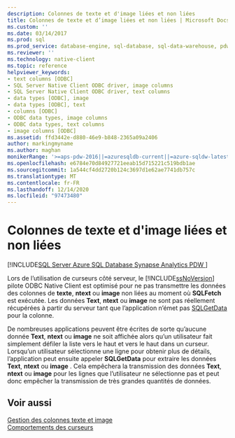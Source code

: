 ```yaml
---
description: Colonnes de texte et d'image liées et non liées
title: Colonnes de texte et d’image liées et non liées | Microsoft Docs
ms.custom: ''
ms.date: 03/14/2017
ms.prod: sql
ms.prod_service: database-engine, sql-database, sql-data-warehouse, pdw
ms.reviewer: ''
ms.technology: native-client
ms.topic: reference
helpviewer_keywords:
- text columns [ODBC]
- SQL Server Native Client ODBC driver, image columns
- SQL Server Native Client ODBC driver, text columns
- data types [ODBC], image
- data types [ODBC], text
- columns [ODBC]
- ODBC data types, image columns
- ODBC data types, text columns
- image columns [ODBC]
ms.assetid: ffd3442e-d880-46e9-b848-2365a09a2406
author: markingmyname
ms.author: maghan
monikerRange: '>=aps-pdw-2016||=azuresqldb-current||=azure-sqldw-latest||>=sql-server-2016||>=sql-server-linux-2017||=azuresqldb-mi-current'
ms.openlocfilehash: e6784e70d84927721eeab15d715221c519bdb1ae
ms.sourcegitcommit: 1a544cf4dd2720b124c3697d1e62ae7741db757c
ms.translationtype: MT
ms.contentlocale: fr-FR
ms.lasthandoff: 12/14/2020
ms.locfileid: "97473480"
---
```

# <a name="bound-vs-unbound-text-and-image-columns"></a>Colonnes de texte et d'image liées et non liées
[!INCLUDE[SQL Server Azure SQL Database Synapse Analytics PDW ](../../includes/applies-to-version/sql-asdb-asdbmi-asa-pdw.md)]

  Lors de l’utilisation de curseurs côté serveur, le [!INCLUDE[ssNoVersion](../../includes/ssnoversion-md.md)] pilote ODBC Native Client est optimisé pour ne pas transmettre les données des colonnes de **texte**, **ntext** ou **image** non liées au moment où **SQLFetch** est exécutée. Les données **Text**, **ntext** ou **image** ne sont pas réellement récupérées à partir du serveur tant que l’application n’émet pas [SQLGetData](../../relational-databases/native-client-odbc-api/sqlgetdata.md) pour la colonne.  
  
 De nombreuses applications peuvent être écrites de sorte qu’aucune donnée **Text**, **ntext** ou **image** ne soit affichée alors qu’un utilisateur fait simplement défiler la liste vers le haut et vers le haut dans un curseur. Lorsqu’un utilisateur sélectionne une ligne pour obtenir plus de détails, l’application peut ensuite appeler **SQLGetData** pour extraire les données **Text**, **ntext** ou **image** . Cela empêchera la transmission des données **Text**, **ntext** ou **image** pour les lignes que l’utilisateur ne sélectionne pas et peut donc empêcher la transmission de très grandes quantités de données.  
  
## <a name="see-also"></a>Voir aussi  
 [Gestion des colonnes texte et image](../../relational-databases/native-client-odbc-text-image-columns/managing-text-and-image-columns.md)   
 [Comportements des curseurs](../../relational-databases/native-client-odbc-cursors/cursor-behaviors.md)  
  
  
